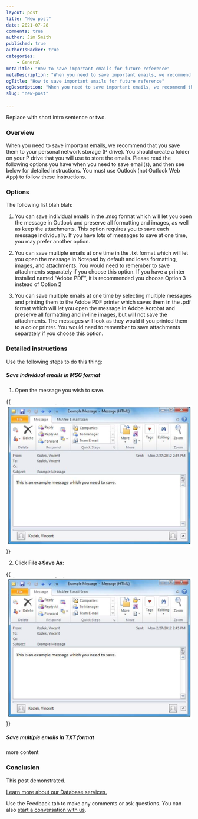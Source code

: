 ```yaml
---
layout: post
title: "New post"
date: 2021-07-28
comments: true
author: Jim Smith
published: true
authorIsRacker: true
categories:
    - General
metaTitle: "How to save important emails for future reference"
metaDescription: "When you need to save important emails, we recommend that you save them to your personal network storage (P drive)."
ogTitle: "How to save important emails for future reference"
ogDescription: "When you need to save important emails, we recommend that you save them to your personal network storage (P drive)."
slug: "new-post"

---
```


Replace with short intro sentence or two.

<!--more-->

### Overview

When you need to save important emails, we recommend that you save
them to your personal network storage (P drive).  You should create a folder on
your P drive that you will use to store the emails.  Please read the following
options you have when you need to save email(s), and then see below
for detailed instructions.  You must use Outlook (not Outlook Web App) to follow these instructions.

### Options

The following list blah blah:

1. You can save individual emails in the .msg format which will let you open the message in
Outlook and preserve all formatting and images, as well as keep the attachments.  This option
requires you to save each message individually.  If you have lots of messages to save at one
time, you may prefer another option.

2. You can save multiple emails at one time in the .txt format which will let you open the message
in Notepad by default and loses formatting, images, and attachments.  You would need to
remember to save attachments separately if you choose this option.  If you have a printer
installed named “Adobe PDF”, it is recommended you choose Option 3 instead of Option 2

3. You can save multiple emails at one time by selecting multiple messages and printing them to
the Adobe PDF printer which saves them in the .pdf format which will let you open the message
in Adobe Acrobat and preserve all formatting and in‐line images, but will not save the
attachments.  The messages will look as they would if you printed them to a color printer.  You
would need to remember to save attachments separately if you choose this option.

### Detailed instructions

Use the following steps to do this thing:

##### Save Individual emails in MSG format

1. Open the message you wish to save.

{{<img src="Picture1.png" title="" alt="">}}

2. Click **File->Save As**:

{{<img src="Picture2.png" title="" alt="">}}

##### Save multiple emails in TXT format

more content

### Conclusion

This post demonstrated.

<a class="cta red" id="cta" href="https://www.rackspace.com/data/databases">Learn more about our Database services.</a>

Use the Feedback tab to make any comments or ask questions. You can also
[start a conversation with us](https://www.rackspace.com/contact).
